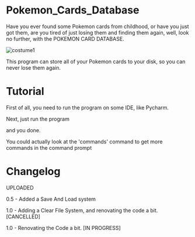 # Pokemon_Cards_Database

Have you ever found some Pokemon cards from childhood, or have you just got them, are you tired of just losing them and finding them again, well, look no further, with the POKEMON CARD DATABASE.

![costume1](https://user-images.githubusercontent.com/97952297/152827985-c8ad3ed6-09bd-49a7-8891-869d755180bd.png)

This program can store all of your Pokemon cards to your disk, so you can never lose them again.

# Tutorial
First of all, you need to run the program on some IDE, like Pycharm.

Next, just run the program

and you done.

You could actually look at the 'commands' command to get more commands in the command prompt
# Changelog
UPLOADED

0.5 - Added a Save And Load system

1.0 - Adding a Clear File System, and renovating the code a bit. [CANCELLED]

1.0 - Renovating the Code a bit. [IN PROGRESS]
